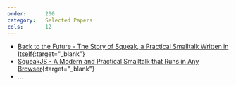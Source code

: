 ```yaml
---
order:      200
category:   Selected Papers
cols:       12
---
```

- [Back to the Future - The Story of Squeak, a Practical Smalltalk Written in Itself][1]{:target="_blank"}
- [SqueakJS - A Modern and Practical Smalltalk that Runs in Any Browser][2]{:target="_blank"}
- ...

[1]: ftp://ftp.create.ucsb.edu/pub/Smalltalk/Squeak/docs/OOPSLA.Squeak.html
[2]: http://hirschfeld.org/writings/media/FreudenbergIngallsFelgentreffPapeHirschfeld_2014_SqueakJSAModernAndPracticalSmalltalkThatRunsInAnyBrowser_AcmDL.pdf